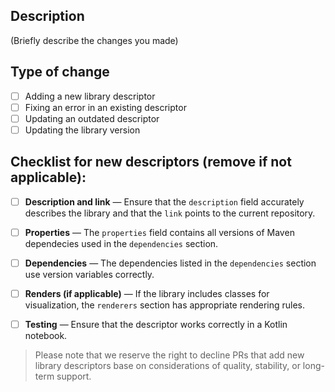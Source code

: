 ## Description

(Briefly describe the changes you made)

## Type of change

- [ ] Adding a new library descriptor
- [ ] Fixing an error in an existing descriptor
- [ ] Updating an outdated descriptor
- [ ] Updating the library version

## Checklist for new descriptors (remove if not applicable):

- [ ] **Description and link** — Ensure that the `description` field accurately describes the library and that the `link` points to the current repository.
- [ ] **Properties** — The `properties` field contains all versions of Maven dependecies used in the `dependencies` section.
- [ ] **Dependencies** — The dependencies listed in the `dependencies` section use version variables correctly.
- [ ] **Renders (if applicable)** — If the library includes classes for visualization, the `renderers` section has appropriate rendering rules.
- [ ] **Testing** — Ensure that the descriptor works correctly in a Kotlin notebook.


> Please note that we reserve the right to decline PRs that add new library descriptors base on considerations of quality, stability, or long-term support.
